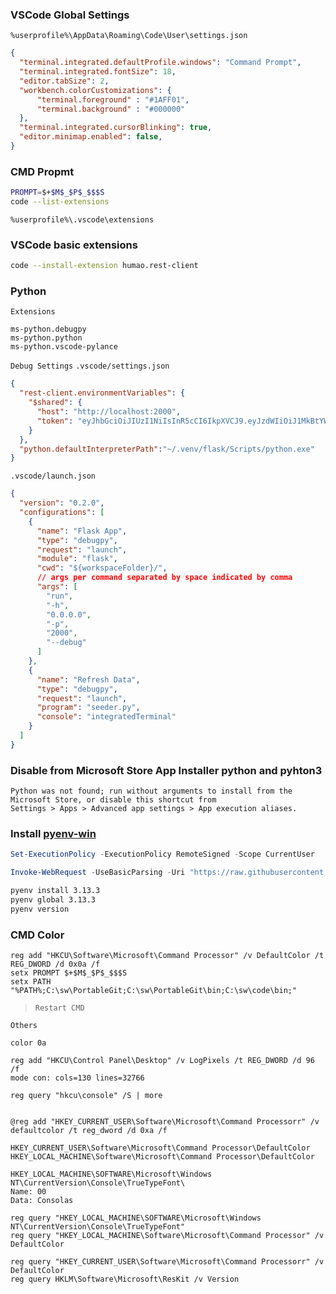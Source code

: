 ### VSCode Global Settings
`%userprofile%\AppData\Roaming\Code\User\settings.json`
```json
{
  "terminal.integrated.defaultProfile.windows": "Command Prompt",
  "terminal.integrated.fontSize": 18,
  "editor.tabSize": 2,
  "workbench.colorCustomizations": {
      "terminal.foreground" : "#1AFF01",
      "terminal.background" : "#000000"
  },
  "terminal.integrated.cursorBlinking": true,
  "editor.minimap.enabled": false,
}
```

### CMD Propmt
```bash
PROMPT=$+$M$_$P$_$$$S
code --list-extensions
```
`%userprofile%\.vscode\extensions`

### VSCode basic extensions
```bash
code --install-extension humao.rest-client
```
### Python
`Extensions`
```
ms-python.debugpy
ms-python.python
ms-python.vscode-pylance
```
`Debug Settings`
`.vscode/settings.json`
```json
{
  "rest-client.environmentVariables": {
    "$shared": {
      "host": "http://localhost:2000",
      "token": "eyJhbGciOiJIUzI1NiIsInR5cCI6IkpXVCJ9.eyJzdWIiOiJ1MkBtYWlsLmNvbSIsImV4cCI6MTc0ODMzOTAyM30.pVWY-0TZxxl25RjqlQVmhF6GTP2RniGMboeTUVpfcx0"
    }
  },
  "python.defaultInterpreterPath":"~/.venv/flask/Scripts/python.exe"
}
```
`.vscode/launch.json`
```json
{
  "version": "0.2.0",
  "configurations": [
    {
      "name": "Flask App",
      "type": "debugpy",
      "request": "launch",
      "module": "flask",
      "cwd": "${workspaceFolder}/",
      // args per command separated by space indicated by comma      
      "args": [
        "run",
        "-h",
        "0.0.0.0",
        "-p",
        "2000",
        "--debug"
      ]
    },
    {
      "name": "Refresh Data",
      "type": "debugpy",
      "request": "launch",
      "program": "seeder.py",
      "console": "integratedTerminal"
    }
  ]
}
```
### Disable from Microsoft Store App Installer python and pyhton3
```
Python was not found; run without arguments to install from the Microsoft Store, or disable this shortcut from 
Settings > Apps > Advanced app settings > App execution aliases.
```

### Install [pyenv-win](https://github.com/pyenv-win/pyenv-win)
```powershell
Set-ExecutionPolicy -ExecutionPolicy RemoteSigned -Scope CurrentUser

Invoke-WebRequest -UseBasicParsing -Uri "https://raw.githubusercontent.com/pyenv-win/pyenv-win/master/pyenv-win/install-pyenv-win.ps1" -OutFile "./install-pyenv-win.ps1"; &"./install-pyenv-win.ps1"
```

```bash
pyenv install 3.13.3
pyenv global 3.13.3
pyenv version
```
### CMD Color
```
reg add "HKCU\Software\Microsoft\Command Processor" /v DefaultColor /t REG_DWORD /d 0x0a /f
setx PROMPT $+$M$_$P$_$$$S
setx PATH "%PATH%;C:\sw\PortableGit;C:\sw\PortableGit\bin;C:\sw\code\bin;"
```
> `Restart CMD`

`Others`
```
color 0a

reg add "HKCU\Control Panel\Desktop" /v LogPixels /t REG_DWORD /d 96 /f
mode con: cols=130 lines=32766

reg query "hkcu\console" /S | more


@reg add "HKEY_CURRENT_USER\Software\Microsoft\Command Processorr" /v defaultcolor /t reg_dword /d 0xa /f

HKEY_CURRENT_USER\Software\Microsoft\Command Processor\DefaultColor
HKEY_LOCAL_MACHINE\Software\Microsoft\Command Processor\DefaultColor

HKEY_LOCAL_MACHINE\SOFTWARE\Microsoft\Windows NT\CurrentVersion\Console\TrueTypeFont\
Name: 00
Data: Consolas

reg query "HKEY_LOCAL_MACHINE\SOFTWARE\Microsoft\Windows NT\CurrentVersion\Console\TrueTypeFont"
reg query "HKEY_LOCAL_MACHINE\Software\Microsoft\Command Processor" /v DefaultColor

reg query "HKEY_CURRENT_USER\Software\Microsoft\Command Processorr" /v DefaultColor
reg query HKLM\Software\Microsoft\ResKit /v Version

```


